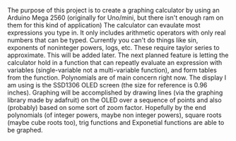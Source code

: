 The purpose of this project is to create a graphing calculator by using an Arduino Mega 2560 (originally for Uno/mini, but there isn't enough ram on them for this kind of application)
The calculator can evaulate most expressions you type in.  It only includes arithmetic operators with only real numbers that can be typed.
Currently you can't do things like sin, exponents of noninteger powers, logs, etc.  These require taylor series to approximate. This will be added later.
The next planned feature is letting the calculator hold in a function that can repeatly evaluate an expression with variables (single-variable not a multi-variable function), and form tables from the function.  Polynomials are of main concern right now.
The display I am using is the SSD1306 OLED screen (the size for reference is 0.96 inches).
Graphing will be accomplished by drawing lines (via the graphing library made by adafruit) on the OLED over a sequence of points  and also (probably) based on some sort of zoom factor.
Hopefully by the end polynomials (of integer powers, maybe non integer powers), square roots (maybe cube roots too), trig functions and Exponetial functions are able to be graphed.
